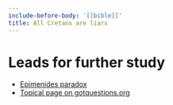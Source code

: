```yaml
---
include-before-body: '[[bible]]'
title: All Cretans are liars
---
```


# Leads for further study

- [Epimenides paradox](https://en.wikipedia.org/wiki/Epimenides_paradox)
- [Topical page on gotquestions.org](https://www.gotquestions.org/all-Cretans-are-liars.html)
